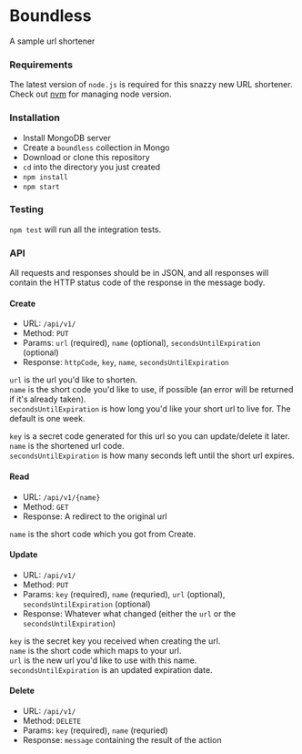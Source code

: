 # Boundless
A sample url shortener

### Requirements
The latest version of `node.js` is required for this snazzy new URL shortener. Check out [nvm](https://github.com/creationix/nvm) for managing node version.

### Installation
*   Install MongoDB server
*   Create a `boundless` collection in Mongo
*   Download or clone this repository
*   `cd` into the directory you just created
*   `npm install`
*   `npm start`

### Testing
`npm test` will run all the integration tests.

### API

All requests and responses should be in JSON, and all responses will contain the HTTP status code of the response in the message body.

#### Create
*   URL: `/api/v1/`
*   Method: `PUT`
*   Params: `url` (required), `name` (optional), `secondsUntilExpiration` (optional)
*   Response: `httpCode`, `key`, `name`, `secondsUntilExpiration`

`url` is the url you'd like to shorten.  
`name` is the short code you'd like to use, if possible (an error will be returned if it's already taken).  
`secondsUntilExpiration` is how long you'd like your short url to live for. The default is one week.  
  
`key` is a secret code generated for this url so you can update/delete it later.  
`name` is the shortened url code.  
`secondsUntilExpiration` is how many seconds left until the short url expires.  

#### Read
*   URL: `/api/v1/{name}`
*   Method: `GET`
*   Response: A redirect to the original url

`name` is the short code which you got from Create.  
  
#### Update
*   URL: `/api/v1/`
*   Method: `PUT`
*   Params: `key` (required), `name` (requried), `url` (optional), `secondsUntilExpiration` (optional)
*   Response: Whatever what changed (either the `url` or the `secondsUntilExpiration`)

`key` is the secret key you received when creating the url.  
`name` is the short code which maps to your url.  
`url` is the new url you'd like to use with this name.  
`secondsUntilExpiration` is an updated expiration date.    


#### Delete
*   URL: `/api/v1/`
*   Method: `DELETE`
*   Params: `key` (required), `name` (requried)
*   Response: `message` containing the result of the action

